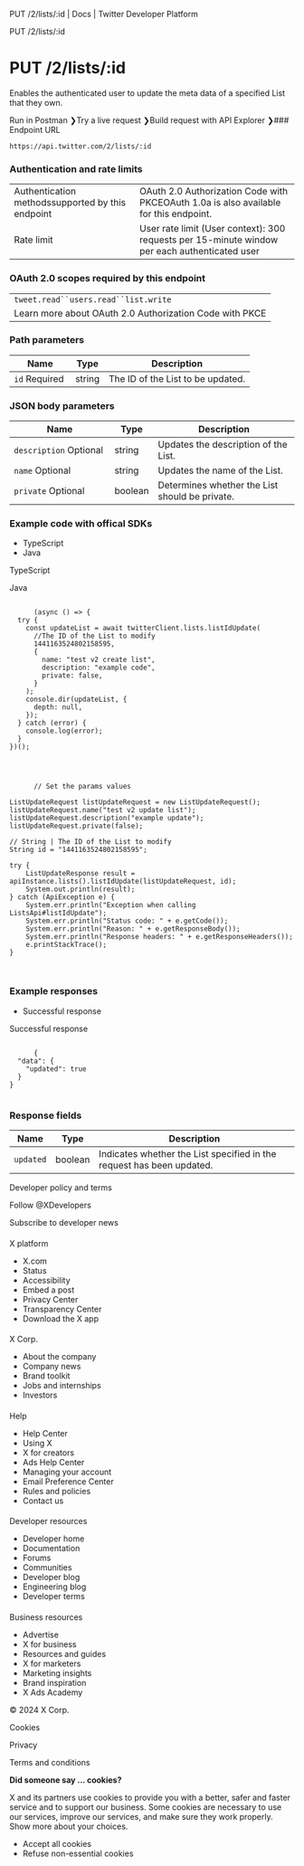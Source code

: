 



PUT /2/lists/:id | Docs | Twitter Developer Platform 





































































































PUT /2/lists/:id



 PUT /2/lists/:id
================

Enables the authenticated user to update the meta data of a specified List that they own.

Run in Postman ❯Try a live request ❯Build request with API Explorer ❯### Endpoint URL

`https://api.twitter.com/2/lists/:id`  
  
### Authentication and rate limits



|  |  |
| --- | --- |
| Authentication methodssupported by this endpoint | OAuth 2.0 Authorization Code with PKCEOAuth 1.0a is also available for this endpoint. |
| Rate limit | User rate limit (User context): 300 requests per 15-minute window per each authenticated user |

### OAuth 2.0 scopes required by this endpoint



|  |
| --- |
| `tweet.read``users.read``list.write` |
| Learn more about OAuth 2.0 Authorization Code with PKCE |

### Path parameters



| Name | Type | Description |
| --- | --- | --- |
| `id` Required  | string | The ID of the List to be updated. |

  
  
### JSON body parameters



| Name | Type | Description |
| --- | --- | --- |
| `description` Optional  | string | Updates the description of the List. |
| `name` Optional  | string | Updates the name of the List. |
| `private` Optional  | boolean | Determines whether the List should be private. |

  
  
### Example code with offical SDKs








* TypeScript
* Java


















 TypeScript
 

 Java
 
















```

      (async () => {
  try {
    const updateList = await twitterClient.lists.listIdUpdate(
      //The ID of the List to modify
      1441163524802158595,
      {
        name: "test v2 create list",
        description: "example code",
        private: false,
      }
    );
    console.dir(updateList, {
      depth: null,
    });
  } catch (error) {
    console.log(error);
  }
})();

    
```
















```

      // Set the params values

ListUpdateRequest listUpdateRequest = new ListUpdateRequest();
listUpdateRequest.name("test v2 update list");
listUpdateRequest.description("example update");
listUpdateRequest.private(false);

// String | The ID of the List to modify
String id = "1441163524802158595";

try {
    ListUpdateResponse result = apiInstance.lists().listIdUpdate(listUpdateRequest, id);
    System.out.println(result);
} catch (ApiException e) {
    System.err.println("Exception when calling ListsApi#listIdUpdate");
    System.err.println("Status code: " + e.getCode());
    System.err.println("Reason: " + e.getResponseBody());
    System.err.println("Response headers: " + e.getResponseHeaders());
    e.printStackTrace();
}

    
```












### Example responses








* Successful response


















 Successful response
 
















```

      {
  "data": {
    "updated": true
  }
}
    
```












### Response fields



| Name | Type | Description |
| --- | --- | --- |
| `updated` | boolean | Indicates whether the List specified in the request has been updated. |



















Developer policy and terms


Follow @XDevelopers


Subscribe to developer news












#### 
 X platform


* X.com
* Status
* Accessibility
* Embed a post
* Privacy Center
* Transparency Center
* Download the X app




#### 
 X Corp.


* About the company
* Company news
* Brand toolkit
* Jobs and internships
* Investors




#### 
 Help


* Help Center
* Using X
* X for creators
* Ads Help Center
* Managing your account
* Email Preference Center
* Rules and policies
* Contact us




#### 
 Developer resources


* Developer home
* Documentation
* Forums
* Communities
* Developer blog
* Engineering blog
* Developer terms




#### 
 Business resources


* Advertise
* X for business
* Resources and guides
* X for marketers
* Marketing insights
* Brand inspiration
* X Ads Academy









 © 2024 X Corp.
 


Cookies


Privacy


Terms and conditions






















**Did someone say … cookies?**  
  


 X and its partners use cookies to provide you with a better, safer and
 faster service and to support our business. Some cookies are necessary to use
 our services, improve our services, and make sure they work properly.
 Show more about your choices.


 




* Accept all cookies
* Refuse non-essential cookies















